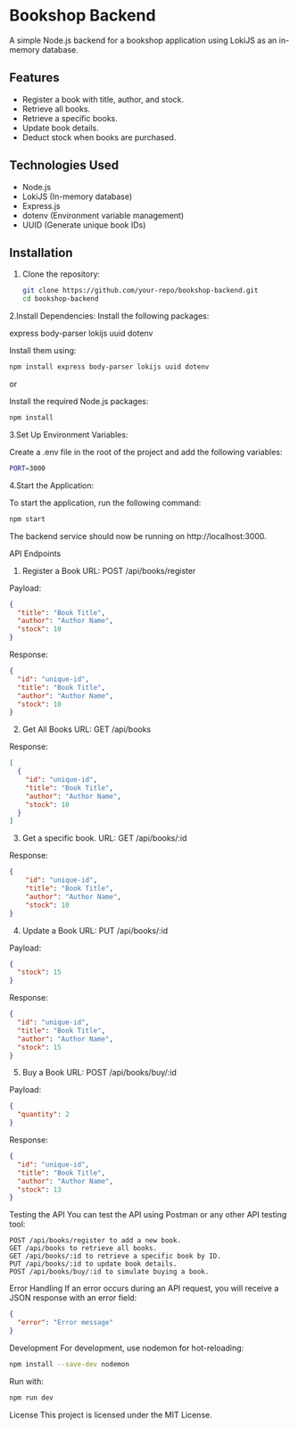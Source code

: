 # Bookshop Backend

A simple Node.js backend for a bookshop application using LokiJS as an in-memory database.

## Features
- Register a book with title, author, and stock.
- Retrieve all books.
- Retrieve a specific books.
- Update book details.
- Deduct stock when books are purchased.

## Technologies Used
- Node.js
- LokiJS (In-memory database)
- Express.js
- dotenv (Environment variable management)
- UUID (Generate unique book IDs)

## Installation

1. Clone the repository:
   ```bash
   git clone https://github.com/your-repo/bookshop-backend.git
   cd bookshop-backend
   ```
2.Install Dependencies:
Install the following packages:

express
body-parser
lokijs
uuid
dotenv

Install them using:
```bash
npm install express body-parser lokijs uuid dotenv
 ```
or

Install the required Node.js packages:

 ```bash
npm install
 ```
3.Set Up Environment Variables:

Create a .env file in the root of the project and add the following variables:

```bash
PORT=3000
```

4.Start the Application:

To start the application, run the following command:

```bash
npm start
```
The backend service should now be running on http://localhost:3000.

API Endpoints
1. Register a Book
URL: POST /api/books/register

Payload:

```json
{
  "title": "Book Title",
  "author": "Author Name",
  "stock": 10
}
```

Response:

```json
{
  "id": "unique-id",
  "title": "Book Title",
  "author": "Author Name",
  "stock": 10
}
```

2. Get All Books
URL: GET /api/books

Response:

```json
[
  {
    "id": "unique-id",
    "title": "Book Title",
    "author": "Author Name",
    "stock": 10
  }
]
```
3. Get a specific book.
URL: GET /api/books/:id

Response:

```json
{
    "id": "unique-id",
    "title": "Book Title",
    "author": "Author Name",
    "stock": 10
}

```

4. Update a Book
URL: PUT /api/books/:id

Payload:

```json
{
  "stock": 15
}
```

Response:

```json
{
  "id": "unique-id",
  "title": "Book Title",
  "author": "Author Name",
  "stock": 15
}
```
5. Buy a Book
URL: POST /api/books/buy/:id

Payload:

```json
{
  "quantity": 2
}
```

Response:

```json
{
  "id": "unique-id",
  "title": "Book Title",
  "author": "Author Name",
  "stock": 13
}
```

Testing the API
You can test the API using Postman or any other API testing tool:
```
POST /api/books/register to add a new book.
GET /api/books to retrieve all books.
GET /api/books/:id to retrieve a specific book by ID.
PUT /api/books/:id to update book details.
POST /api/books/buy/:id to simulate buying a book.
```
Error Handling
If an error occurs during an API request, you will receive a JSON response with an error field:

```json
{
  "error": "Error message"
}
```
Development
For development, use nodemon for hot-reloading:
```bash
npm install --save-dev nodemon
```
Run with:

```bash
npm run dev
```

License
This project is licensed under the MIT License.
